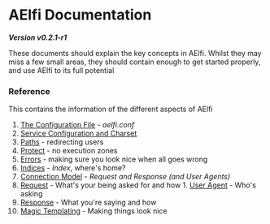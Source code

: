 # AElfi Documentation 
***Version v0.2.1-r1***

These documents should explain the key concepts in AElfi. Whilst they may miss a few small areas, they should contain enough to get started properly, and use AElfi to its full potential

### Reference
This contains the information of the different aspects of AElfi

1. [The Configuration File](config/start.md) - *aelfi.conf*
  1. [Service Configuration and Charset](config/charset.md)
  2. [Paths](config/path.md) - redirecting users
  3. [Protect](config/protect.md) - no execution zones
  4. [Errors](config/errors.md) - making sure you look nice when all goes wrong
  5. [Indices](config/indices.md) - *Index*, where's home?
2. [Connection Model](connection/start.md) - *Request and Response (and User Agents)*
  1. [Request](connection/request.md) - What's your being asked for and how
    1. [User Agent](connection/agent.md) - Who's asking
  2. [Response](connection/response.md) - What you're saying and how
3. [Magic Templating](template/start.md) - Making things look nice
